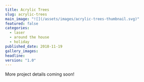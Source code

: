 ```yaml
---
title: Acrylic Trees
slug: acrylic-trees
main_image: "![](/assets/images/acrylic-trees-thumbnail.svg)"
featured: false
categories:
  - laser
  - around the house
  - holiday
published_date: 2018-11-19
gallery_images: 
headline: 
version: "1.0"
---
```


More project details coming soon!